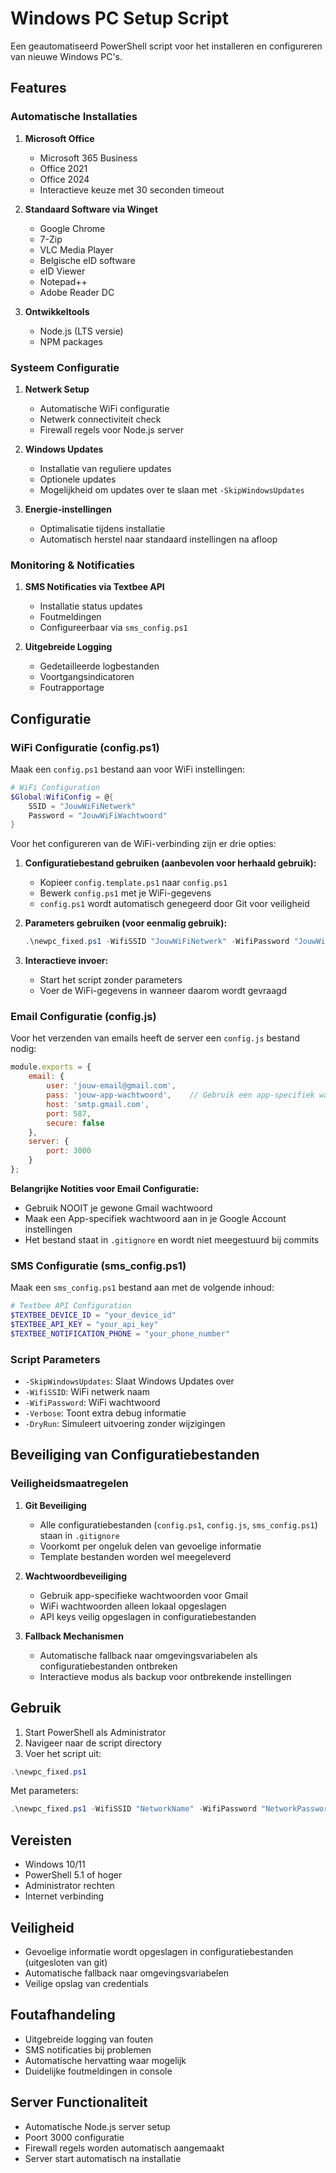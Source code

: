 # Windows PC Setup Script

Een geautomatiseerd PowerShell script voor het installeren en configureren van nieuwe Windows PC's.

## Features

### Automatische Installaties
1. **Microsoft Office**
   - Microsoft 365 Business
   - Office 2021
   - Office 2024
   - Interactieve keuze met 30 seconden timeout

2. **Standaard Software via Winget**
   - Google Chrome
   - 7-Zip
   - VLC Media Player
   - Belgische eID software
   - eID Viewer
   - Notepad++
   - Adobe Reader DC

3. **Ontwikkeltools**
   - Node.js (LTS versie)
   - NPM packages

### Systeem Configuratie
1. **Netwerk Setup**
   - Automatische WiFi configuratie
   - Netwerk connectiviteit check
   - Firewall regels voor Node.js server

2. **Windows Updates**
   - Installatie van reguliere updates
   - Optionele updates
   - Mogelijkheid om updates over te slaan met `-SkipWindowsUpdates`

3. **Energie-instellingen**
   - Optimalisatie tijdens installatie
   - Automatisch herstel naar standaard instellingen na afloop

### Monitoring & Notificaties
1. **SMS Notificaties via Textbee API**
   - Installatie status updates
   - Foutmeldingen
   - Configureerbaar via `sms_config.ps1`

2. **Uitgebreide Logging**
   - Gedetailleerde logbestanden
   - Voortgangsindicatoren
   - Foutrapportage

## Configuratie

### WiFi Configuratie (config.ps1)
Maak een `config.ps1` bestand aan voor WiFi instellingen:
```powershell
# WiFi Configuration
$Global:WifiConfig = @{
    SSID = "JouwWiFiNetwerk"
    Password = "JouwWiFiWachtwoord"
}
```

Voor het configureren van de WiFi-verbinding zijn er drie opties:

1. **Configuratiebestand gebruiken (aanbevolen voor herhaald gebruik):**
   - Kopieer `config.template.ps1` naar `config.ps1`
   - Bewerk `config.ps1` met je WiFi-gegevens
   - `config.ps1` wordt automatisch genegeerd door Git voor veiligheid

2. **Parameters gebruiken (voor eenmalig gebruik):**
   ```powershell
   .\newpc_fixed.ps1 -WifiSSID "JouwWiFiNetwerk" -WifiPassword "JouwWiFiWachtwoord"
   ```

3. **Interactieve invoer:**
   - Start het script zonder parameters
   - Voer de WiFi-gegevens in wanneer daarom wordt gevraagd

### Email Configuratie (config.js)
Voor het verzenden van emails heeft de server een `config.js` bestand nodig:

```javascript
module.exports = {
    email: {
        user: 'jouw-email@gmail.com',
        pass: 'jouw-app-wachtwoord',    // Gebruik een app-specifiek wachtwoord
        host: 'smtp.gmail.com',
        port: 587,
        secure: false
    },
    server: {
        port: 3000
    }
};
```

**Belangrijke Notities voor Email Configuratie:**
- Gebruik NOOIT je gewone Gmail wachtwoord
- Maak een App-specifiek wachtwoord aan in je Google Account instellingen
- Het bestand staat in `.gitignore` en wordt niet meegestuurd bij commits

### SMS Configuratie (sms_config.ps1)
Maak een `sms_config.ps1` bestand aan met de volgende inhoud:
```powershell
# Textbee API Configuration
$TEXTBEE_DEVICE_ID = "your_device_id"
$TEXTBEE_API_KEY = "your_api_key"
$TEXTBEE_NOTIFICATION_PHONE = "your_phone_number"
```

### Script Parameters
- `-SkipWindowsUpdates`: Slaat Windows Updates over
- `-WifiSSID`: WiFi netwerk naam
- `-WifiPassword`: WiFi wachtwoord
- `-Verbose`: Toont extra debug informatie
- `-DryRun`: Simuleert uitvoering zonder wijzigingen

## Beveiliging van Configuratiebestanden

### Veiligheidsmaatregelen
1. **Git Beveiliging**
   - Alle configuratiebestanden (`config.ps1`, `config.js`, `sms_config.ps1`) staan in `.gitignore`
   - Voorkomt per ongeluk delen van gevoelige informatie
   - Template bestanden worden wel meegeleverd

2. **Wachtwoordbeveiliging**
   - Gebruik app-specifieke wachtwoorden voor Gmail
   - WiFi wachtwoorden alleen lokaal opgeslagen
   - API keys veilig opgeslagen in configuratiebestanden

3. **Fallback Mechanismen**
   - Automatische fallback naar omgevingsvariabelen als configuratiebestanden ontbreken
   - Interactieve modus als backup voor ontbrekende instellingen

## Gebruik

1. Start PowerShell als Administrator
2. Navigeer naar de script directory
3. Voer het script uit:
```powershell
.\newpc_fixed.ps1
```

Met parameters:
```powershell
.\newpc_fixed.ps1 -WifiSSID "NetworkName" -WifiPassword "NetworkPassword"
```

## Vereisten

- Windows 10/11
- PowerShell 5.1 of hoger
- Administrator rechten
- Internet verbinding

## Veiligheid

- Gevoelige informatie wordt opgeslagen in configuratiebestanden (uitgesloten van git)
- Automatische fallback naar omgevingsvariabelen
- Veilige opslag van credentials

## Foutafhandeling

- Uitgebreide logging van fouten
- SMS notificaties bij problemen
- Automatische hervatting waar mogelijk
- Duidelijke foutmeldingen in console

## Server Functionaliteit

- Automatische Node.js server setup
- Poort 3000 configuratie
- Firewall regels worden automatisch aangemaakt
- Server start automatisch na installatie